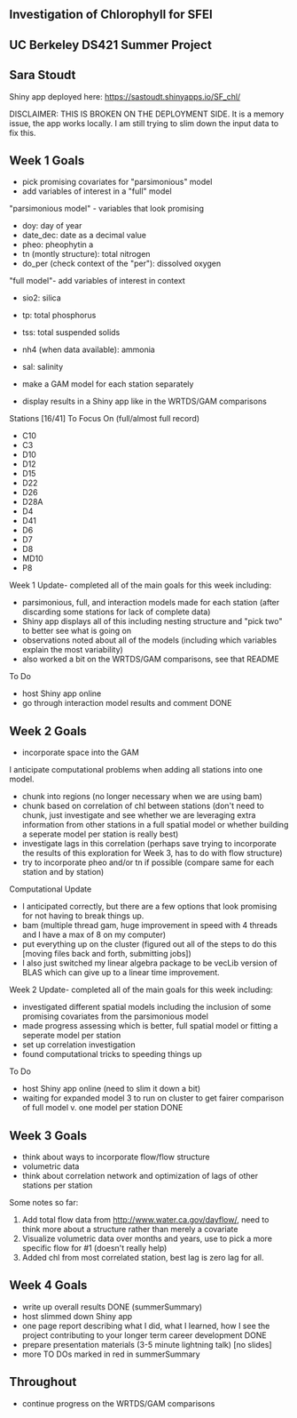 ## Investigation of Chlorophyll for SFEI

## UC Berkeley DS421 Summer Project

## Sara Stoudt 

Shiny app deployed here: https://sastoudt.shinyapps.io/SF_chl/ 

DISCLAIMER: THIS IS BROKEN ON THE DEPLOYMENT SIDE. It is a memory issue, the app works locally. I am still trying to slim down the input data to fix this.

## Week 1 Goals

- pick promising covariates for "parsimonious" model
- add variables of interest in a "full" model

"parsimonious model" - variables that look promising

- doy: day of year
- date_dec: date as a decimal value
- pheo: pheophytin a
- tn (montly structure): total nitrogen
- do_per (check context of the "per"): dissolved oxygen

"full model"- add variables of interest in context

- sio2: silica
- tp: total phosphorus
- tss: total suspended solids
- nh4 (when data available): ammonia 
- sal: salinity

- make a GAM model for each station separately
- display results in a Shiny app like in the WRTDS/GAM comparisons

Stations [16/41] To Focus On (full/almost full record)

- C10
- C3
- D10
- D12
- D15
- D22
- D26
- D28A
- D4
- D41
- D6
- D7
- D8
- MD10
- P8
 
Week 1 Update- completed all of the main goals for this week including:

- parsimonious, full, and interaction models made for each station (after discarding some stations for lack of complete data)
- Shiny app displays all of this including nesting structure and "pick two" to better see what is going on
- observations noted about all of the models (including which variables explain the most variability)
- also worked a bit on the WRTDS/GAM comparisons, see that README

To Do

- host Shiny app online
- go through interaction model results and comment DONE

## Week 2 Goals

- incorporate space into the GAM

I anticipate computational problems when adding all stations into one model.

- chunk into regions (no longer necessary when we are using bam)
- chunk based on correlation of chl between stations (don't need to chunk, just investigate and see whether we are leveraging extra information from other stations in a full spatial model or whether building a seperate model per station is really best)
- investigate lags in this correlation (perhaps save trying to incorporate the results of this exploration for Week 3, has to do with flow structure)
- try to incorporate pheo and/or tn if possible (compare same for each station and by station)

Computational Update
- I anticipated correctly, but there are a few options that look promising for not having to break things up.
- bam (multiple thread gam, huge improvement in speed with 4 threads and I have a max of 8 on my computer)
- put everything up on the cluster (figured out all of the steps to do this [moving files back and forth, submitting jobs])
- I also just switched my linear algebra package to be vecLib version of BLAS which can give up to a linear time improvement.

Week 2 Update- completed all of the main goals for this week including:

- investigated different spatial models including the inclusion of some promising covariates from the parsimonious model
- made progress assessing which is better, full spatial model or fitting a seperate model per station
- set up correlation investigation
- found computational tricks to speeding things up

To Do

- host Shiny app online (need to slim it down a bit)
- waiting for expanded model 3 to run on cluster to get fairer comparison of full model v. one model per station DONE


## Week 3 Goals

- think about ways to incorporate flow/flow structure
- volumetric data
- think about correlation network and optimization of lags of other stations per station

Some notes so far:
1. Add total flow data from http://www.water.ca.gov/dayflow/, need to think more about a structure rather than merely a covariate
2. Visualize volumetric data over months and years, use to pick a more specific flow for #1 (doesn't really help)
3. Added chl from most correlated station, best lag is zero lag for all.

## Week 4 Goals

- write up overall results DONE (summerSummary)
- host slimmed down Shiny app
- one page report describing what I did, what I learned, how I see the project contributing to your longer term career development DONE
- prepare presentation materials (3-5 minute lightning talk) [no slides]
- more TO DOs marked in red in summerSummary

## Throughout

- continue progress on the WRTDS/GAM comparisons